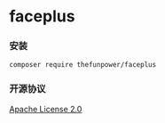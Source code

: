# faceplus
 
### 安装


~~~
composer require thefunpower/faceplus
~~~




### 开源协议 
 
[Apache License 2.0](LICENSE)